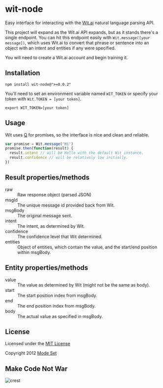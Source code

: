 wit-node
========

Easy interface for interacting with the [Wit.ai](http://wit.ai) natural language parsing API.

This project will expand as the Wit.ai API expands, but as it stands there's a single endpoint. You can hit this
endpoint easily with `Wit.message([your message])`, which uses Wit.ai to convert that phrase or sentence into an object
with an intent and entities if any were specified.

You will need to create a Wit.ai account and begin training it.

## Installation

```shell
npm install wit-node@">=0.0.2"
```

You'll need to set an environment variable named `WIT_TOKEN` or specify your token with `Wit.TOKEN = [your token]`.

```shell
export WIT_TOKEN=[your token]
```


## Usage

Wit uses [Q](https://github.com/kriskowal/q) for promises, so the interface is nice and clean and reliable.

```javascript
var promise = Wit.message('Hi')
promise.then(function(result) {
  result.intent // will be Hello with the default Wit instance.
  result.confidence // will be relatively low initially.
})
```

## Result properties/methods

<dl>

<dt> raw </dt><dd>
Raw response object (parsed JSON)
</dd>

<dt> msgId </dt><dd>
The unique message id provided back from Wit.
</dd>

<dt> msgBody </dt><dd>
The original message sent.
</dd>

<dt> intent </dt><dd>
The intent, as determined by Wit.
</dd>

<dt> confidence </dt><dd>
The confidence level that Wit determined.
</dd>

<dt> entities </dt><dd>
Object of entities, which contain the value, and the start/end position within msgBody.
</dd>

</dl>

## Entity properties/methods

<dl>

<dt> value </dt><dd>
The value as determined by Wit (might not be the same as body).
</dd>

<dt> start </dt><dd>
The start position index from msgBody.
</dd>

<dt> end </dt><dd>
The end position index from msgBody.
</dd>

<dt> body </dt><dd>
The actual value as specified in msgBody.
</dd>

</dl>


## License

Licensed under the [MIT License](http://creativecommons.org/licenses/MIT/)

Copyright 2012 [Mode Set](https://github.com/modeset)


## Make Code Not War
![crest](https://secure.gravatar.com/avatar/aa8ea677b07f626479fd280049b0e19f?s=75)
